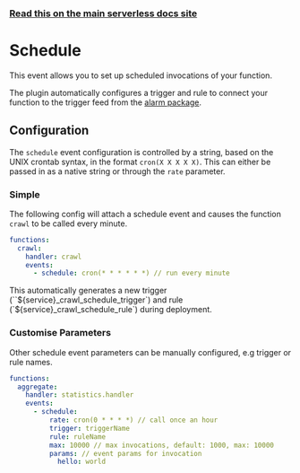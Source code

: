 <!--
title: Serverless Framework - AWS Lambda Events - Scheduled & Recurring
menuText: Schedule
menuOrder: 4
description: Setting up Scheduled, Recurring, CRON Task Events with AWS Lambda via the Serverless Framework
layout: Doc
-->

<!-- DOCS-SITE-LINK:START automatically generated  -->
### [Read this on the main serverless docs site](https://www.serverless.com/framework/docs/providers/aws/events/schedule)
<!-- DOCS-SITE-LINK:END -->

# Schedule

This event allows you to set up scheduled invocations of your function. 

The plugin automatically configures a trigger and rule to connect your function
to the trigger feed from the [alarm package](https://github.com/openwhisk/openwhisk/blob/master/docs/catalog.md#using-the-alarm-package).

## Configuration 

The `schedule` event configuration is controlled by a string, based on the UNIX
crontab syntax, in the format `cron(X X X X X)`. This can either be passed in
as a native string or through the `rate` parameter.

### Simple

The following config will attach a schedule event and causes the function `crawl` to be called every minute. 

```yaml
functions:
  crawl:
    handler: crawl
    events:
      - schedule: cron(* * * * * *) // run every minute
```

This automatically generates a new trigger (``${service}_crawl_schedule_trigger`)
and rule (`${service}_crawl_schedule_rule`) during deployment.

### Customise Parameters

Other schedule event parameters can be manually configured, e.g trigger or rule names.

```yaml
functions:
  aggregate:
    handler: statistics.handler
    events:
      - schedule:
          rate: cron(0 * * * *) // call once an hour
          trigger: triggerName
          rule: ruleName
          max: 10000 // max invocations, default: 1000, max: 10000
          params: // event params for invocation
            hello: world
```
